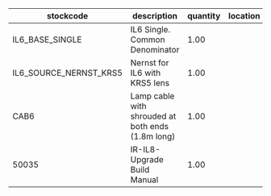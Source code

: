|stockcode|description|quantity|location|
|---------|-----------|--------|--------|
|IL6_BASE_SINGLE|IL6 Single. Common Denominator|1.00||
|IL6_SOURCE_NERNST_KRS5|Nernst for IL6 with KRS5 lens|1.00||
|CAB6|Lamp cable with shrouded at both ends (1.8m long)|1.00||
|50035|IR-IL8-Upgrade Build Manual|1.00||
